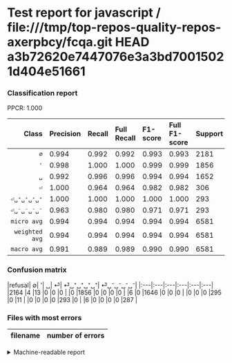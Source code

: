 # Test report for javascript / file:///tmp/top-repos-quality-repos-axerpbcy/fcqa.git HEAD a3b72620e7447076e3a3bd70015021d404e51661

### Classification report

PPCR: 1.000

| Class | Precision | Recall | Full Recall | F1-score | Full F1-score | Support | Full Support | PPCR |
|------:|:----------|:-------|:------------|:---------|:---------|:--------|:-------------|:-----|
| `∅` | 0.994| 0.992| 0.992| 0.993| 0.993| 2181| 2181| 1.000 |
| `'` | 0.998| 1.000| 1.000| 0.999| 0.999| 1856| 1856| 1.000 |
| `␣` | 0.992| 0.996| 0.996| 0.994| 0.994| 1652| 1652| 1.000 |
| `⏎` | 1.000| 0.964| 0.964| 0.982| 0.982| 306| 306| 1.000 |
| `⏎␣⁺␣⁺␣⁺␣⁺` | 1.000| 1.000| 1.000| 1.000| 1.000| 293| 293| 1.000 |
| `⏎␣⁻␣⁻␣⁻␣⁻` | 0.963| 0.980| 0.980| 0.971| 0.971| 293| 293| 1.000 |
| `micro avg` | 0.994| 0.994| 0.994| 0.994| 0.994| 6581| 6581| 1.000 |
| `weighted avg` | 0.994| 0.994| 0.994| 0.994| 0.994| 6581| 6581| 1.000 |
| `macro avg` | 0.991| 0.989| 0.989| 0.990| 0.990| 6581| 6581| 1.000 |

### Confusion matrix

|refusal|  ∅| '| ␣| ⏎| ⏎␣⁺␣⁺␣⁺␣⁺| ⏎␣⁻␣⁻␣⁻␣⁻| 
|:---|:---|:---|:---|:---|:---|
|2164 |4 |13 |0 |0 |0 |
|0 |1856 |0 |0 |0 |0 |
|6 |0 |1646 |0 |0 |0 |
|0 |0 |0 |295 |0 |11 |
|0 |0 |0 |0 |293 |0 |
|6 |0 |0 |0 |0 |287 |

### Files with most errors

| filename | number of errors|
|:----:|:-----|

<details>
    <summary>Machine-readable report</summary>
```json
{
  "cl_report": {"\u0027": {"f1-score": 0.9989235737351991, "precision": 0.9978494623655914, "recall": 1.0, "support": 1856}, "macro avg": {"f1-score": 0.9899102560282976, "precision": 0.9912643264991093, "recall": 0.9886913201641967, "support": 6581}, "micro avg": {"f1-score": 0.9939218963683331, "precision": 0.9939218963683331, "recall": 0.9939218963683331, "support": 6581}, "weighted avg": {"f1-score": 0.993918377751926, "precision": 0.9939553935116533, "recall": 0.9939218963683331, "support": 6581}, "\u2205": {"f1-score": 0.9933440440670186, "precision": 0.9944852941176471, "recall": 0.9922054103622192, "support": 2181}, "\u23ce": {"f1-score": 0.9816971713810315, "precision": 1.0, "recall": 0.9640522875816994, "support": 306}, "\u23ce\u2423\u207a\u2423\u207a\u2423\u207a\u2423\u207a": {"f1-score": 1.0, "precision": 1.0, "recall": 1.0, "support": 293}, "\u23ce\u2423\u207b\u2423\u207b\u2423\u207b\u2423\u207b": {"f1-score": 0.9712351945854484, "precision": 0.9630872483221476, "recall": 0.9795221843003413, "support": 293}, "\u2423": {"f1-score": 0.9942615524010873, "precision": 0.9921639541892706, "recall": 0.9963680387409201, "support": 1652}},
  "cl_report_full": {"\u0027": {"f1-score": 0.9989235737351991, "precision": 0.9978494623655914, "recall": 1.0, "support": 1856}, "macro avg": {"f1-score": 0.9899102560282976, "precision": 0.9912643264991093, "recall": 0.9886913201641967, "support": 6581}, "micro avg": {"f1-score": 0.9939218963683331, "precision": 0.9939218963683331, "recall": 0.9939218963683331, "support": 6581}, "weighted avg": {"f1-score": 0.993918377751926, "precision": 0.9939553935116533, "recall": 0.9939218963683331, "support": 6581}, "\u2205": {"f1-score": 0.9933440440670186, "precision": 0.9944852941176471, "recall": 0.9922054103622192, "support": 2181}, "\u23ce": {"f1-score": 0.9816971713810315, "precision": 1.0, "recall": 0.9640522875816994, "support": 306}, "\u23ce\u2423\u207a\u2423\u207a\u2423\u207a\u2423\u207a": {"f1-score": 1.0, "precision": 1.0, "recall": 1.0, "support": 293}, "\u23ce\u2423\u207b\u2423\u207b\u2423\u207b\u2423\u207b": {"f1-score": 0.9712351945854484, "precision": 0.9630872483221476, "recall": 0.9795221843003413, "support": 293}, "\u2423": {"f1-score": 0.9942615524010873, "precision": 0.9921639541892706, "recall": 0.9963680387409201, "support": 1652}},
  "ppcr": 1.0
}
```
</details>
